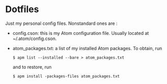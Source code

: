 # Dotfiles

Just my personal config files. Nonstandard ones are :

- config.cson: this is my Atom configuration file. Usually located at
  ~/.atom/config.cson.
- atom_packages.txt: a list of my installed Atom packages. To obtain, run
   
  ```$ apm list --installed --bare > atom_packages.txt```

  and to restore, run

  ```$ apm install -packages-files atom_packages.txt```

